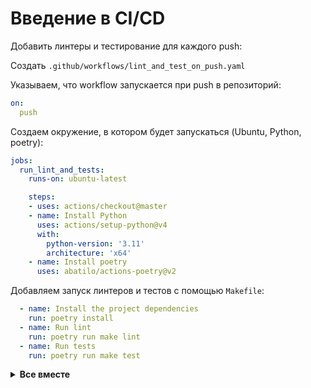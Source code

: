 # Введение в CI/CD

Добавить линтеры и тестирование для каждого push:

Создать ``.github/workflows/lint_and_test_on_push.yaml``

Указываем, что workflow запускается при push в репозиторий:

```yaml
on:
  push
```

Создаем окружение, в котором будет запускаться (Ubuntu, Python, poetry):

```yaml
jobs:
  run_lint_and_tests:
    runs-on: ubuntu-latest

    steps:
    - uses: actions/checkout@master
    - name: Install Python
      uses: actions/setup-python@v4
      with:
        python-version: '3.11'
        architecture: 'x64'
    - name: Install poetry
      uses: abatilo/actions-poetry@v2
```

Добавляем запуск линтеров и тестов с помощью ``Makefile``:

```yaml
  - name: Install the project dependencies
    run: poetry install
  - name: Run lint
    run: poetry run make lint
  - name: Run tests
    run: poetry run make test
```

<details>
<summary><b> Все вместе </b></summary>

```yaml
# .github/workflow/ci.yml

on:
  push

jobs:
  run_lint_and_tests:
    runs-on: ubuntu-latest

    steps:
    - uses: actions/checkout@master
    - name: Install Python
      uses: actions/setup-python@v4
      with:
        python-version: '3.11'
        architecture: 'x64'
    - name: Install poetry
      uses: abatilo/actions-poetry@v2
    - name: Install the project dependencies
      run: poetry install
    - name: Run lint
      run: poetry run make lint
    - name: Run tests
      run: poetry run make test
```
